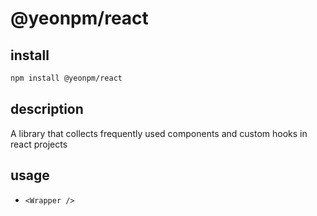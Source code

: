 # @yeonpm/react

## install

```bash
npm install @yeonpm/react
```

## description

A library that collects frequently used components and custom hooks in react projects

## usage

- `<Wrapper />`

